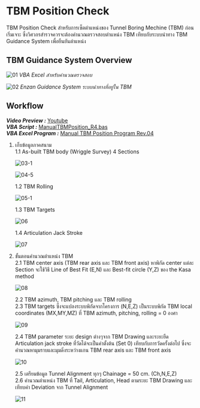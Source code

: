 # TBM Position Check
TBM Position Check สำหรับการเซ็ตตำแหน่งของ Tunnel Boring Mechine (TBM) ก่อนเริ่มเจาะ ซึ่งวิศวกรสำรวจควรจะต้องคำนวณตรวจสอบตำแหน่ง TBM เทียบกับระบบนำทาง TBM Guidance System เพื่อยืนยันตำแหน่ง

## TBM Guidance System Overview
![01](https://github.com/user-attachments/assets/e8b481ff-a198-4cf6-8e9c-733e28d2e188)
 _VBA Excel สำหรับคำนวณตรวจสอบ_

![02](https://github.com/user-attachments/assets/e15e82c6-da8b-4f3d-ae4d-53a20c6bbeec)
_Enzan Guidance System ระบบนำทางที่อยู่ใน TBM_

## Workflow
_**Video Preview :**_ [Youtube](https://www.youtube.com/watch?v=RnKc08XiZW0)\
_**VBA Script :**_ [ManualTBMPosition_R4.bas]()\
_**VBA Excel Program :**_ [Manual TBM Position Program Rev.04]()

 1. เก็บข้อมูลภาคสนาม\
    1.1 As-built TBM body (Wriggle Survey) 4 Sections
    
    ![03-1](https://github.com/user-attachments/assets/ddcb8166-d43a-414b-a5bb-d92669ca7656)

    ![04-5](https://github.com/user-attachments/assets/c31f3707-a0a7-4b5b-ad91-a85a9a143e3e)

    1.2 TBM Rolling 
    
    ![05-1](https://github.com/user-attachments/assets/e9232bd7-3497-4182-884b-4c478e9ea88e)

    1.3 TBM Targets

    ![06](https://github.com/user-attachments/assets/32a103f3-1d18-4469-89a9-0a7286867e27)

    1.4 Articulation Jack Stroke

    ![07](https://github.com/user-attachments/assets/8933d338-0974-4a3a-87a9-be0318fb0b39)

 2. ขั้นตอนคำนวณตำแหน่ง TBM\
    2.1 TBM center axis (TBM rear axis และ TBM front axis) หาพิกัด center แต่ละ Section จะใช้วิธี Line of Best Fit (E,N) และ Best-fit circle (Y,Z) ของ the Kasa method

    ![08](https://github.com/user-attachments/assets/b026abd3-b2c4-4ed1-a38e-64b27e7072bd)

    2.2 TBM azimuth, TBM pitching และ TBM rolling\
    2.3 TBM targets ซึ่งจะแปลงระบบพิกัดจากโครงการ (N,E,Z) เป็นระบบพิกัด TBM local coordinates (MX,MY,MZ) ที่ TBM azimuth, pitching, rolling = 0 องศา

    ![09](https://github.com/user-attachments/assets/394b3acb-014f-4ceb-ab06-39af2f1c0fe2)

    2.4 TBM parameter ระยะ design ต่างๆจาก TBM Drawing และระยะยืด Articulation jack stroke ที่วัดได้จะเป็นค่าตั้งต้น (Set 0) เทียบกับการวัดครั้งต่อไป ซึ่งจะคำนวณหามุมราบและมุมดิ่งระหว่างแกน TBM rear axis และ TBM front axis

    ![10](https://github.com/user-attachments/assets/95bc72f9-410b-4834-a540-1cec2236f78e)

    2.5 เตรียมข้อมูล Tunnel Alignment ทุกๆ Chainage = 50 cm. (Ch,N,E,Z)\
    2.6 คำนวณตำแหน่ง TBM ที่ Tail, Articulation, Head ตามระยะ TBM Drawing และเทียบค่า Deviation จาก Tunnel Alignment

    ![11](https://github.com/user-attachments/assets/6ce12c14-e479-4d35-a4e1-ad01e6fcd628)

    



    
